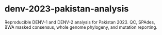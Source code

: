 # denv-2023-pakistan-analysis
Reproducible DENV-1 and DENV-2 analysis for Pakistan 2023. QC, SPAdes, BWA masked consensus, whole genome phylogeny, and mutation reporting.
